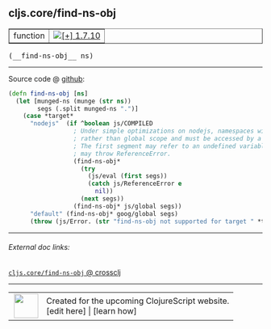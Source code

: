 ## cljs.core/find-ns-obj



 <table border="1">
<tr>
<td>function</td>
<td><a href="https://github.com/cljsinfo/cljs-api-docs/tree/1.7.10"><img valign="middle" alt="[+] 1.7.10" title="Added in 1.7.10" src="https://img.shields.io/badge/+-1.7.10-lightgrey.svg"></a> </td>
</tr>
</table>


 <samp>
(__find-ns-obj__ ns)<br>
</samp>

---







Source code @ [github](https://github.com/clojure/clojurescript/blob/r1.7.166/src/main/cljs/cljs/core.cljs#L10138-L10155):

```clj
(defn find-ns-obj [ns]
  (let [munged-ns (munge (str ns))
        segs (.split munged-ns ".")]
    (case *target*
      "nodejs"  (if ^boolean js/COMPILED
                  ; Under simple optimizations on nodejs, namespaces will be in module
                  ; rather than global scope and must be accessed by a direct call to eval.
                  ; The first segment may refer to an undefined variable, so its evaluation
                  ; may throw ReferenceError.
                  (find-ns-obj*
                    (try
                      (js/eval (first segs))
                      (catch js/ReferenceError e
                        nil))
                    (next segs))
                  (find-ns-obj* js/global segs))
      "default" (find-ns-obj* goog/global segs)
      (throw (js/Error. (str "find-ns-obj not supported for target " *target*))))))
```

<!--
Repo - tag - source tree - lines:

 <pre>
clojurescript @ r1.7.166
└── src
    └── main
        └── cljs
            └── cljs
                └── <ins>[core.cljs:10138-10155](https://github.com/clojure/clojurescript/blob/r1.7.166/src/main/cljs/cljs/core.cljs#L10138-L10155)</ins>
</pre>

-->

---



###### External doc links:

[`cljs.core/find-ns-obj` @ crossclj](http://crossclj.info/fun/cljs.core.cljs/find-ns-obj.html)<br>

---

 <table>
<tr><td>
<img valign="middle" align="right" width="48px" src="http://i.imgur.com/Hi20huC.png">
</td><td>
Created for the upcoming ClojureScript website.<br>
[edit here] | [learn how]
</td></tr></table>

[edit here]:https://github.com/cljsinfo/cljs-api-docs/blob/master/cljsdoc/cljs.core/find-ns-obj.cljsdoc
[learn how]:https://github.com/cljsinfo/cljs-api-docs/wiki/cljsdoc-files

<!--

This information was too distracting to show to readers, but I'll leave it
commented here since it is helpful to:

- pretty-print the data used to generate this document
- and show how to retrieve that data



The API data for this symbol:

```clj
{:ns "cljs.core",
 :name "find-ns-obj",
 :type "function",
 :signature ["[ns]"],
 :source {:code "(defn find-ns-obj [ns]\n  (let [munged-ns (munge (str ns))\n        segs (.split munged-ns \".\")]\n    (case *target*\n      \"nodejs\"  (if ^boolean js/COMPILED\n                  ; Under simple optimizations on nodejs, namespaces will be in module\n                  ; rather than global scope and must be accessed by a direct call to eval.\n                  ; The first segment may refer to an undefined variable, so its evaluation\n                  ; may throw ReferenceError.\n                  (find-ns-obj*\n                    (try\n                      (js/eval (first segs))\n                      (catch js/ReferenceError e\n                        nil))\n                    (next segs))\n                  (find-ns-obj* js/global segs))\n      \"default\" (find-ns-obj* goog/global segs)\n      (throw (js/Error. (str \"find-ns-obj not supported for target \" *target*))))))",
          :title "Source code",
          :repo "clojurescript",
          :tag "r1.7.166",
          :filename "src/main/cljs/cljs/core.cljs",
          :lines [10138 10155]},
 :full-name "cljs.core/find-ns-obj",
 :full-name-encode "cljs.core/find-ns-obj",
 :history [["+" "1.7.10"]]}

```

Retrieve the API data for this symbol:

```clj
;; from Clojure REPL
(require '[clojure.edn :as edn])
(-> (slurp "https://raw.githubusercontent.com/cljsinfo/cljs-api-docs/catalog/cljs-api.edn")
    (edn/read-string)
    (get-in [:symbols "cljs.core/find-ns-obj"]))
```

-->
